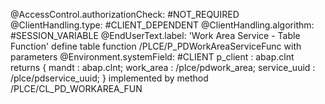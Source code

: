 @AccessControl.authorizationCheck: #NOT_REQUIRED
@ClientHandling.type: #CLIENT_DEPENDENT
@ClientHandling.algorithm: #SESSION_VARIABLE
@EndUserText.label: 'Work Area Service - Table Function'
define table function /PLCE/P_PDWorkAreaServiceFunc
  with parameters
    @Environment.systemField: #CLIENT
    p_client : abap.clnt
returns
{
  mandt        : abap.clnt;
  work_area    : /plce/pdwork_area;
  service_uuid : /plce/pdservice_uuid;
}
implemented by method
  /PLCE/CL_PD_WORKAREA_FUN
